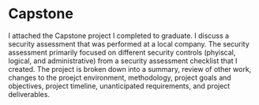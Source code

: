 # Capstone
<body> I attached the Capstone project I completed to graduate. I discuss a security assessment that was performed at a local company. The security assessment primarily focused on different security controls (phyiscal, logical, and administrative) from a security assessment checklist that I created. The project is broken down into a summary, review of other work, changes to the proejct environment, methodology, project goals and objectives, project timeline, unanticipated requirements, and project deliverables. </body>
